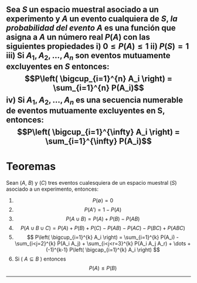 Sea $S$ un espacio muestral asociado a un experimento y $A$ un evento cualquiera de $S$, *la probabilidad del evento* $A$ es una función que asigna a $A$ un número real $P(A)$ con las siguientes propiedades
i) $0\leq P(A) \leq{1}$
ii) $P(S)=1$
iii) Si $A_{1},A_{2},\dots, A_{n}$ son eventos mutuamente excluyentes en $S$ entonces:
$$P\left( \bigcup_{i=1}^{n} A_i \right) = \sum_{i=1}^{n} P(A_i)$$
iv) Si $A_{1},A_{2},\dots, A_{n}$ es una secuencia numerable de eventos mutuamente excluyentes en S, entonces:
$$P\left( \bigcup_{i=1}^{\infty} A_i \right) = \sum_{i=1}^{\infty} P(A_i)$$
---
# Teoremas 
Sean ($A$, $B$) y ($C$) tres eventos cualesquiera de un espacio muestral ($S$) asociado a un experimento, entonces:

1. $$ P(\emptyset) = 0 $$  
2. $$ P(A') = 1 - P(A) $$  
3. $$ P(A \cup B) = P(A) + P(B) - P(A B) $$  
4.  
   $$ P(A \cup B \cup C) = P(A) + P(B) + P(C) - P(AB) - P(AC) - P(BC) + P(ABC) $$  
5.  
   $$  
   P\left( \bigcup_{i=1}^{k} A_i \right) = \sum_{i=1}^{k} P(A_i) - \sum_{i<j=2}^{k} P(A_i A_j)  + \sum_{i<j<r=3}^{k} P(A_i A_j A_r) + \dots + (-1)^{k-1} P\left( \bigcap_{i=1}^{k} A_i \right)  
   $$    
6. Si \( $A \subseteq B$ \) entonces $$ P(A) \leq P(B) $$  

---
